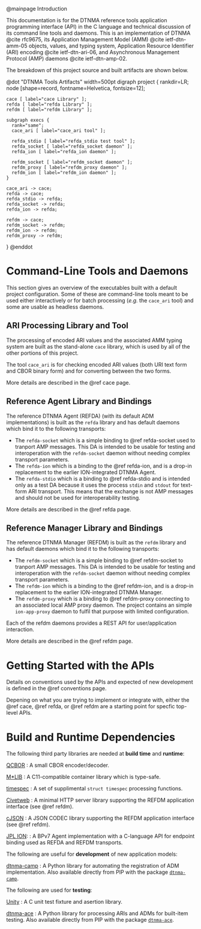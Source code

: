 @mainpage Introduction
<!--
Copyright (c) 2011-2025 The Johns Hopkins University Applied Physics
Laboratory LLC.

This file is part of the Delay-Tolerant Networking Management
Architecture (DTNMA) Tools package.

Licensed under the Apache License, Version 2.0 (the "License");
you may not use this file except in compliance with the License.
You may obtain a copy of the License at
    http://www.apache.org/licenses/LICENSE-2.0
Unless required by applicable law or agreed to in writing, software
distributed under the License is distributed on an "AS IS" BASIS,
WITHOUT WARRANTIES OR CONDITIONS OF ANY KIND, either express or implied.
See the License for the specific language governing permissions and
limitations under the License.
-->

This documentation is for the DTNMA reference tools application programming interface (API) in the C language and technical discussion of its command line tools and daemons.
This is an implementation of DTNMA @cite rfc9675, its Application Management Model (AMM) @cite ietf-dtn-amm-05 objects, values, and typing system, Application Resource Identifier (ARI) encoding @cite ietf-dtn-ari-06, and Asynchronous Management Protocol (AMP) daemons @cite ietf-dtn-amp-02.

The breakdown of this project source and built artifacts are shown below.

@dot "DTNMA Tools Artifacts" width=500pt
digraph project {
    rankdir=LR;
    node [shape=record, fontname=Helvetica, fontsize=12];

    cace [ label="cace Library" ];
    refda [ label="refda Library" ];
    refdm [ label="refdm Library" ];
    
    subgraph execs {
      rank="same";
      cace_ari [ label="cace_ari tool" ];

      refda_stdio [ label="refda_stdio test tool" ];
      refda_socket [ label="refda_socket daemon" ];
      refda_ion [ label="refda_ion daemon" ];

      refdm_socket [ label="refdm_socket daemon" ];
      refdm_proxy [ label="refdm_proxy daemon" ];
      refdm_ion [ label="refdm_ion daemon" ];
    }

    cace_ari -> cace;
    refda -> cace;
    refda_stdio -> refda;
    refda_socket -> refda;
    refda_ion -> refda;

    refdm -> cace;
    refdm_socket -> refdm;
    refdm_ion -> refdm;
    refdm_proxy -> refdm;
}
@enddot


# Command-Line Tools and Daemons

This section gives an overview of the executables built with a default project configuration.
Some of these are command-line tools meant to be used either interactively or for batch processing (_e.g._ the `cace_ari` tool) and some are usable as headless daemons. 

## ARI Processing Library and Tool

The processing of encoded ARI values and the associated AMM typing system are built as the stand-alone `cace` library, which is used by all of the other portions of this project.

The tool `cace_ari` is for checking encoded ARI values (both URI text form and CBOR binary form) and for converting between the two forms.

More details are described in the @ref cace page.

## Reference Agent Library and Bindings

The reference DTNMA Agent (REFDA) (with its default ADM implementations) is built as the `refda` library and has default daemons which bind it to the following transports:

 * The `refda-socket` which is a simple binding to @ref refda-socket used to tranport AMP messages.
   This DA is intended to be usable for testing and interoperation with the `refdm-socket` daemon without needing complex transport parameters.
 * The `refda-ion` which is a binding to the @ref refda-ion, and is a drop-in replacement to the earlier ION-integrated DTNMA Agent.
 * The `refda-stdio` which is a binding to @ref refda-stdio and is intended only as a test DA because it uses the process `stdin` and `stdout` for text-form ARI transport.
   This means that the exchange is not AMP messages and should not be used for interoperability testing.

More details are described in the @ref refda page.

## Reference Manager Library and Bindings

The reference DTNMA Manager (REFDM) is built as the `refdm` library and has default daemons which bind it to the following transports:

 * The `refdm-socket` which is a simple binding to @ref refdm-socket to tranport AMP messages.
   This DA is intended to be usable for testing and interoperation with the `refdm-socket` daemon without needing complex transport parameters.
 * The `refdm-ion` which is a binding to the @ref refdm-ion, and is a drop-in replacement to the earlier ION-integrated DTNMA Manager.
 * The `refdm-proxy` which is a binding to @ref refdm-proxy connecting to an associated local AMP proxy daemon.
   The project contains an simple `ion-app-proxy` daemon to fulfil that purpose with limited configuration.

Each of the refdm daemons provides a REST API for user/application interaction.

More details are described in the @ref refdm page.

# Getting Started with the APIs

Details on conventions used by the APIs and expected of new development is defined in the @ref conventions page.

Depening on what you are trying to implement or integrate with, either the @ref cace, @ref refda, or @ref refdm are a starting point for specfic top-level APIs.

# Build and Runtime Dependencies

The following third party libraries are needed at **build time** and **runtime**:

[QCBOR](https://github.com/laurencelundblade/QCBOR)
: A small CBOR encoder/decoder.

[M*LIB](https://github.com/P-p-H-d/mlib)
: A C11-compatible container library which is type-safe.

[timespec](https://github.com/solemnwarning/timespec)
: A set of supplimental `struct timespec` processing functions.

[Civetweb](https://github.com/civetweb/civetweb)
: A minimal HTTP server library supporting the REFDM application interface (see @ref refdm).

[cJSON](https://github.com/DaveGamble/cJSON)
: A JSON CODEC library supporting the REFDM application interface (see @ref refdm).

[JPL ION](https://github.com/nasa-jpl/ION-DTN):
: A BPv7 Agent implementation with a C-language API for endpoint binding used as REFDA and REFDM transports.

The following are useful for **development** of new application models:

[dtnma-camp](https://github.com/JHUAPL-DTNMA/dtnma-camp)
: A Python library for automating the registration of ADM implementation.
Also available directly from PIP with the package [`dtnma-camp`](https://pypi.org/project/dtnma-camp/).

The following are used for **testing**:

[Unity](https://github.com/ThrowTheSwitch/Unity)
: A C unit test fixture and asertion library.

[dtnma-ace](https://github.com/JHUAPL-DTNMA/dtnma-ace)
: A Python library for processing ARIs and ADMs for built-item testing.
Also available directly from PIP with the package [`dtnma-ace`](https://pypi.org/project/dtnma-ace/).

